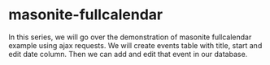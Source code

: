 # masonite-fullcalendar
In this series, we will go over the demonstration of masonite fullcalendar example using ajax requests. We will create events table with title, start and edit date column. Then we can add and edit that event in our database.
